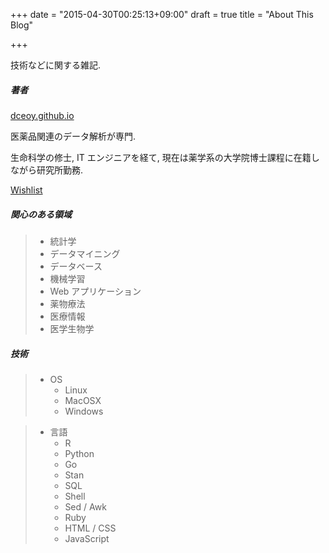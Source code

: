 +++
date = "2015-04-30T00:25:13+09:00"
draft = true
title = "About This Blog"

+++

技術などに関する雑記.

##### 著者

[dceoy.github.io](http://dceoy.github.io/)

医薬品関連のデータ解析が専門.

生命科学の修士, IT エンジニアを経て, 現在は薬学系の大学院博士課程に在籍しながら研究所勤務.

[Wishlist](https://www.amazon.co.jp/registry/wishlist/19AO83BWSSZYG/ref=cm_sw_r_fa_ws_yCBAwbYSCBQHX)

##### 関心のある領域

> - 統計学
> - データマイニング
> - データベース
> - 機械学習
> - Web アプリケーション
> - 薬物療法
> - 医療情報
> - 医学生物学

##### 技術

> - OS
>   - Linux
>   - MacOSX
>   - Windows

> - 言語
>   - R
>   - Python
>   - Go
>   - Stan
>   - SQL
>   - Shell
>   - Sed / Awk
>   - Ruby
>   - HTML / CSS
>   - JavaScript


<script>
  amzn_assoc_default_search_key = "data analysis";
</script>
